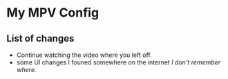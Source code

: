 # My MPV Config
## List of changes
- Continue watching the video where you left off.
- some UI changes I founed somewhere on the internet _I don't remember where._
